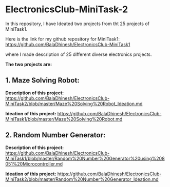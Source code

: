 # ElectronicsClub-MiniTask-2



In this repository, I have Ideated two projects from tht 25 projects of MiniTask1.


Here is the link for my github repository for MiniTask1:
https://github.com/BalaDhinesh/ElectronicsClub-MiniTask1

where I made description of 25 different diverse electronics projects.

__The two projects are:__

## 1. Maze Solving Robot:



  __Description of this project:__
https://github.com/BalaDhinesh/ElectronicsClub-MiniTask2/blob/master/Maze%20Solving%20Robot_Ideation.md




  __Ideation of this project:__
https://github.com/BalaDhinesh/ElectronicsClub-MiniTask1/blob/master/Maze%20Solving%20Robot.md



## 2. Random Number Generator:




  __Description of this project:__
https://github.com/BalaDhinesh/ElectronicsClub-MiniTask1/blob/master/Random%20Number%20Generator%20using%208051%20Microcontroller.md




  __Ideation of this project:__
https://github.com/BalaDhinesh/ElectronicsClub-MiniTask2/blob/master/Random%20Number%20Generator_Ideation.md
